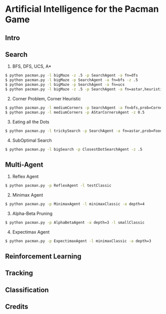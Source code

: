 # Artificial Intelligence for the Pacman Game

## Intro

## Search
1. BFS, DFS, UCS, A*
```bash
$ python pacman.py -l bigMaze -z .5 -p SearchAgent -a fn=dfs
$ python pacman.py -l bigMaze -p SearchAgent -a fn=bfs -z .5
$ python pacman.py -l bigMaze -p SearchAgent -a fn=ucs
$ python pacman.py -l bigMaze -z .5 -p SearchAgent -a fn=astar,heuristic=manhattanHeuristic
```

2. Corner Problem, Corner Heuristic
```bash
$ python pacman.py -l mediumCorners -p SearchAgent -a fn=bfs,prob=CornersProblem
$ python pacman.py -l mediumCorners -p AStarCornersAgent -z 0.5
```

3. Eating all the Dots
```bash
$ python pacman.py -l trickySearch -p SearchAgent -a fn=astar,prob=FoodSearchProblem,heuristic=foodHeuristic
```

4. SubOptimal Search
```bash
$ python pacman.py -l bigSearch -p ClosestDotSearchAgent -z .5
```

## Multi-Agent
1. Reflex Agent
```bash
$ python pacman.py -p ReflexAgent -l testClassic
```

2. Minimax Agent
```bash
$ python pacman.py -p MinimaxAgent -l minimaxClassic -a depth=4
```

3. Alpha-Beta Pruning
```bash
$ python pacman.py -p AlphaBetaAgent -a depth=3 -l smallClassic
```

4. Expectimax Agent
```bash
$ python pacman.py -p ExpectimaxAgent -l minimaxClassic -a depth=3
```

## Reinforcement Learning

## Tracking

## Classification

## Credits
